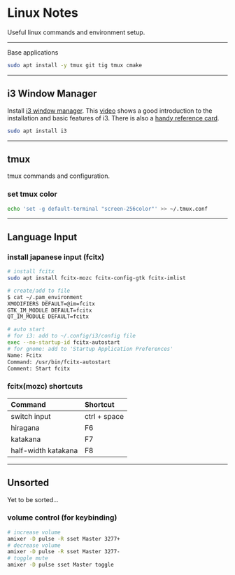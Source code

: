# Linux Notes
Useful linux commands and environment setup.

---

Base applications

```bash
sudo apt install -y tmux git tig tmux cmake
```

---

## i3 Window Manager

Install [i3 window manager](https://i3wm.org/). This [video](https://youtu.be/j1I63wGcvU4) shows a good introduction to the installation and basic features of i3. There is also a [handy reference card](https://i3wm.org/docs/refcard.html).

```bash
sudo apt install i3
```

---

## tmux
tmux commands and configuration.

### set tmux color
```bash
echo 'set -g default-terminal "screen-256color"' >> ~/.tmux.conf
```

---

## Language Input

### install japanese input (fcitx)

```bash
# install fcitx
sudo apt install fcitx-mozc fcitx-config-gtk fcitx-imlist

# create/add to file
$ cat ~/.pam_environment 
XMODIFIERS DEFAULT=@im=fcitx
GTK_IM_MODULE DEFAULT=fcitx
QT_IM_MODULE DEFAULT=fcitx

# auto start
# for i3: add to ~/.config/i3/config file
exec --no-startup-id fcitx-autostart
# for gnome: add to 'Startup Application Preferences'
Name: Fcitx
Command: /usr/bin/fcitx-autostart
Comment: Start fcitx
```

### fcitx(mozc) shortcuts

| Command             | Shortcut     |
|:------------------- |:------------ |
| switch input        | ctrl + space |
| hiragana            | F6           |
| katakana            | F7           |
| half-width katakana | F8           |

---

## Unsorted
Yet to be sorted...

### volume control (for keybinding)
```bash
# increase volume
amixer -D pulse -R sset Master 3277+
# decrease volume
amixer -D pulse -R sset Master 3277-
# toggle mute
amixer -D pulse sset Master toggle
```
